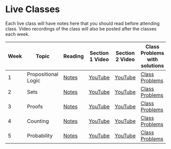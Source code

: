 # Live Classes

Each live class will have notes here that you should read before attending class.
Video recordings of the class will also be posted after the classes each week.

| Week | Topic               | Reading                 | Section 1 Video      | Section 2 Video     |Class Problems with solutions      |Problem Set Solutions |
|------|---------------------|-------------------------|----------------------|---------------------|-----------------------------------|----------------------|
| 1    | Propositional Logic | [Notes][w1-notes]       | [YouTube][w1-video1] |[YouTube][w1-video2] |[Class Problems][w1-classproblems] |[Solutions][w1-psSols]|
| 2    | Sets                | [Notes][w2-notes]       | [YouTube][w2-video1] |[YouTube][w2-video2] |[Class Problems][w2-classproblems] |[Solutions][w2-psSols]|
| 3    | Proofs              | [Notes][w3-notes]       | [YouTube][w3-video1] |[YouTube][w3-video2] |[Class Problems][w3-classproblems] |[Solutions][w3-psSols]|
| 4    | Counting            | [Notes][w4-notes]       | [YouTube][w4-video1] |[YouTube][w4-video2] |[Class Problems][w4-classproblems] |[Solutions][w4-psSols]|
| 5    | Probability         | [Notes][w5-notes]       | [YouTube][w5-video1] |[YouTube][w5-video2] |[Class Problems][w5-classproblems] |[Solutions][w5-psSols]|



[w1-notes]: https://www.wolframcloud.com/obj/scamach2/Published/Propositional%20Logic.nb
[w1-video1]: https://youtu.be/tK4Q-Dekuqk
[w1-video2]: https://youtu.be/Lhhxfi8yAUw
[w1-classproblems]: https://www.wolframcloud.com/obj/scamach2/Published/Propositional%20Logic%20class%20problems.nb
[w1-psSols]: https://www.wolframcloud.com/obj/scamach2/Published/Problem%20Set%201%20Solutions.nb

[w2-notes]: https://www.wolframcloud.com/obj/scamach2/Published/Introduction%20to%20Sets.nb
[w2-video1]: https://youtu.be/yakr-wBGQ8g
[w2-video2]: https://youtu.be/Z2M1HthW-Zg
[w2-classproblems]: https://www.wolframcloud.com/obj/scamach2/Published/Sets%20Class%20Problems%20Solutions.nb
[w2-psSols]: https://www.wolframcloud.com/obj/scamach2/Published/Problem%20Set%202%20Solutions.nb

[w3-notes]: https://www.wolframcloud.com/obj/scamach2/Published/Introduction%20to%20Proofs.nb
[w3-video1]: https://youtu.be/l66D36rKfBA
[w3-video2]: https://youtu.be/pHSM6GsrC30
[w3-classproblems]:https://www.wolframcloud.com/obj/scamach2/Published/Proofs%20Class%20Problems%20Solutions.nb
[w3-psSols]: https://www.wolframcloud.com/obj/scamach2/Published/Problem%20Set%203%20Solutions.nb

[w4-notes]: https://www.wolframcloud.com/obj/scamach2/Published/Introduction%20to%20Counting.nb
[w4-video1]: https://youtu.be/uaN7UYmnHb4
[w4-video2]: https://youtu.be/pK-MrD1tb2c
[w4-classproblems]: https://www.wolframcloud.com/obj/scamach2/Published/Counting%20Class%20Problems%20Solutions.nb
[w4-psSols]: https://www.youtube.com/watch?v=dQw4w9WgXcQ

[w5-notes]: https://www.wolframcloud.com/obj/scamach2/Published/Introduction%20to%20Probability.nb
[w5-video1]: https://youtu.be/aUOzKpI_9nU
[w5-video2]: https://mathematical-thinking.vercel.app/%5Bw3-video2%5D
[w5-classproblems]: https://www.wolframcloud.com/obj/scamach2/Published/Probability%20Class%20Problems%20Solutions.nb
[w5-psSols]: https://www.youtube.com/watch?v=dQw4w9WgXcQ

[w6-notes]:https://mathematical-thinking.vercel.app/%5Bw3-video2%5D
[w6-video1]: https://mathematical-thinking.vercel.app/%5Bw3-video2%5D
[w6-video2]: https://mathematical-thinking.vercel.app/%5Bw3-video2%5D
[w6-classproblems]: https://mathematical-thinking.vercel.app/%5Bw3-video2%5D
[w6-psSols]: https://www.youtube.com/watch?v=dQw4w9WgXcQ

[w7-notes]:https://mathematical-thinking.vercel.app/%5Bw3-video2%5D
[w7-video1]: https://mathematical-thinking.vercel.app/%5Bw3-video2%5D
[w7-video2]: https://mathematical-thinking.vercel.app/%5Bw3-video2%5D
[w7-classproblems]: https://mathematical-thinking.vercel.app/%5Bw3-video2%5D
[w7-psSols]: https://www.youtube.com/watch?v=dQw4w9WgXcQ

[w8-notes]:https://mathematical-thinking.vercel.app/%5Bw3-video2%5D
[w8-video1]: https://mathematical-thinking.vercel.app/%5Bw3-video2%5D
[w8-video2]: https://mathematical-thinking.vercel.app/%5Bw3-video2%5D
[w8-classproblems]: https://mathematical-thinking.vercel.app/%5Bw3-video2%5D
[w8-psSols]: https://www.youtube.com/watch?v=dQw4w9WgXcQ
